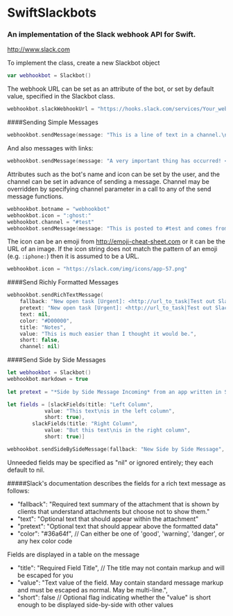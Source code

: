 # SwiftSlackbots
### An implementation of the Slack webhook API for Swift.
http://www.slack.com



To implement the class, create a new Slackbot object

```swift
var webhookbot = Slackbot()
```


The webhook URL can be set as an attribute of the bot, or set by default value, specified in the Slackbot class.

```swift
webhookbot.slackWebhookUrl = "https://hooks.slack.com/services/Your_webhook_address"
```




####Sending Simple Messages

```swift
webhookbot.sendMessage(message: "This is a line of text in a channel.\nAnd this is another line of text.")
```

And also messages with links:

```swift
webhookbot.sendMessage(message: "A very important thing has occurred! <https://alert-system.com/alerts/1234|Click here> for details!")
```

Attributes such as the bot's name and icon can be set by the user, and the channel can be set in advance of sending a message. Channel may be overridden by specifying channel parameter in a call to any of the send message functions.

```swift
webhookbot.botname = "webhookbot"
webhookbot.icon = ":ghost:"
webhookbot.channel = "#test"
webhookbot.sendMessage(message: "This is posted to #test and comes from a bot named webhookbot.")
```


The icon can be an emoji from http://emoji-cheat-sheet.com or it can be the URL of an image. If the icon string does not match the pattern of an emoji (e.g. ```:iphone:```) then it is assumed to be a URL.

```swift
webhookbot.icon = "https://slack.com/img/icons/app-57.png"
```




####Send Richly Formatted Messages

```swift
webhookbot.sendRichTextMessage(
	fallback: "New open task [Urgent]: <http://url_to_task|Test out Slack message attachments>",
	pretext: "New open task [Urgent]: <http://url_to_task|Test out Slack message attachments>",
	text: nil,
	color: "#D00000",
	title: "Notes",
	value: "This is much easier than I thought it would be.",
	short: false,
	channel: nil)
```

####Send Side by Side Messages

```swift
let webhookbot = Slackbot()
webhookbot.markdown = true
      
let pretext = "*Side by Side Message Incoming* from an app written in Swift)"

let fields = [slackFields(title: "Left Column", 
			value: "This text\nis in the left column", 
			short: true), 
		slackFields(title: "Right Column", 
			value: "But this text\nis in the right column", 
			short: true)]

webhookbot.sendSideBySideMessage(fallback: "New Side by Side Message", pretext: pretext, fields: fields)
```

Unneeded fields may be specified as "nil" or ignored entirely; they each default to nil.

#####Slack's documentation describes the fields for a rich text message as follows:

* "fallback": "Required text summary of the attachment that is shown by clients that understand attachments but choose not to show them."
* "text": "Optional text that should appear within the attachment"
* "pretext": "Optional text that should appear above the formatted data"
* "color": "#36a64f", // Can either be one of 'good', 'warning', 'danger', or any hex color code
  
Fields are displayed in a table on the message
* "title": "Required Field Title", // The title may not contain markup and will be escaped for you
* "value": "Text value of the field. May contain standard message markup and must be escaped as normal. May be multi-line.",
* "short": false // Optional flag indicating whether the "value" is short enough to be displayed side-by-side with other values
